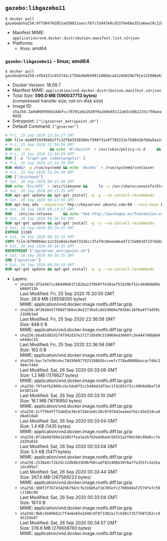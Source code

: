 ## `gazebo:libgazebo11`

```console
$ docker pull gazebo@sha256:9f7d04702851ad30921aaccf67c33d47e0cd5376e68a351a6ee19c128f386fca
```

-	Manifest MIME: `application/vnd.docker.distribution.manifest.list.v2+json`
-	Platforms:
	-	linux; amd64

### `gazebo:libgazebo11` - linux; amd64

```console
$ docker pull gazebo@sha256:afb4321c652741c175bb4b6b99911806dca41246029b791e132986e6333a0bb2
```

-	Docker Version: 18.09.7
-	Manifest MIME: `application/vnd.docker.distribution.manifest.v2+json`
-	Total Size: **590.0 MB (590037713 bytes)**  
	(compressed transfer size, not on-disk size)
-	Image ID: `sha256:2a0d069958d144bfcc76791a9a1630f0a340e85112a03cb0b2235c750aea985b`
-	Entrypoint: `["\/gzserver_entrypoint.sh"]`
-	Default Command: `["gzserver"]`

```dockerfile
# Fri, 25 Sep 2020 22:34:27 GMT
ADD file:da80f59399481ffc32f84353830dcf598f31a97785222e75d643bfb8a9aa14e7 in / 
# Fri, 25 Sep 2020 22:34:28 GMT
RUN set -xe 		&& echo '#!/bin/sh' > /usr/sbin/policy-rc.d 	&& echo 'exit 101' >> /usr/sbin/policy-rc.d 	&& chmod +x /usr/sbin/policy-rc.d 		&& dpkg-divert --local --rename --add /sbin/initctl 	&& cp -a /usr/sbin/policy-rc.d /sbin/initctl 	&& sed -i 's/^exit.*/exit 0/' /sbin/initctl 		&& echo 'force-unsafe-io' > /etc/dpkg/dpkg.cfg.d/docker-apt-speedup 		&& echo 'DPkg::Post-Invoke { "rm -f /var/cache/apt/archives/*.deb /var/cache/apt/archives/partial/*.deb /var/cache/apt/*.bin || true"; };' > /etc/apt/apt.conf.d/docker-clean 	&& echo 'APT::Update::Post-Invoke { "rm -f /var/cache/apt/archives/*.deb /var/cache/apt/archives/partial/*.deb /var/cache/apt/*.bin || true"; };' >> /etc/apt/apt.conf.d/docker-clean 	&& echo 'Dir::Cache::pkgcache ""; Dir::Cache::srcpkgcache "";' >> /etc/apt/apt.conf.d/docker-clean 		&& echo 'Acquire::Languages "none";' > /etc/apt/apt.conf.d/docker-no-languages 		&& echo 'Acquire::GzipIndexes "true"; Acquire::CompressionTypes::Order:: "gz";' > /etc/apt/apt.conf.d/docker-gzip-indexes 		&& echo 'Apt::AutoRemove::SuggestsImportant "false";' > /etc/apt/apt.conf.d/docker-autoremove-suggests
# Fri, 25 Sep 2020 22:34:29 GMT
RUN [ -z "$(apt-get indextargets)" ]
# Fri, 25 Sep 2020 22:34:30 GMT
RUN mkdir -p /run/systemd && echo 'docker' > /run/systemd/container
# Fri, 25 Sep 2020 22:34:30 GMT
CMD ["/bin/bash"]
# Sat, 26 Sep 2020 00:13:30 GMT
RUN echo 'Etc/UTC' > /etc/timezone &&     ln -s /usr/share/zoneinfo/Etc/UTC /etc/localtime &&     apt-get update &&     apt-get install -q -y --no-install-recommends tzdata &&     rm -rf /var/lib/apt/lists/*
# Sat, 26 Sep 2020 00:13:55 GMT
RUN apt-get update && apt-get install -q -y --no-install-recommends     dirmngr     gnupg2     lsb-release     && rm -rf /var/lib/apt/lists/*
# Sat, 26 Sep 2020 00:13:56 GMT
RUN apt-key adv --keyserver hkp://keyserver.ubuntu.com:80 --recv-keys D2486D2DD83DB69272AFE98867170598AF249743
# Sat, 26 Sep 2020 00:13:57 GMT
RUN . /etc/os-release     && echo "deb http://packages.osrfoundation.org/gazebo/$ID-stable `lsb_release -sc` main" > /etc/apt/sources.list.d/gazebo-latest.list
# Sat, 26 Sep 2020 00:16:34 GMT
RUN apt-get update && apt-get install -q -y --no-install-recommends     gazebo11=11.1.0-1*     && rm -rf /var/lib/apt/lists/*
# Sat, 26 Sep 2020 00:16:35 GMT
EXPOSE 11345
# Sat, 26 Sep 2020 00:16:35 GMT
COPY file:b79966dec12c55a0a5c9e673326cc3faf9cbbeee0ea5f172e863df237eb8a601 in / 
# Sat, 26 Sep 2020 00:16:35 GMT
ENTRYPOINT ["/gzserver_entrypoint.sh"]
# Sat, 26 Sep 2020 00:16:35 GMT
CMD ["gzserver"]
# Sat, 26 Sep 2020 00:20:33 GMT
RUN apt-get update && apt-get install -q -y --no-install-recommends     libgazebo11-dev=11.1.0-1*     && rm -rf /var/lib/apt/lists/*
```

-	Layers:
	-	`sha256:d72e567cc804d0b637182ba23f8b9ffe101e753a39bf52cd4db6b89eb089f13b`  
		Last Modified: Fri, 25 Sep 2020 15:20:50 GMT  
		Size: 28.6 MB (28558050 bytes)  
		MIME: application/vnd.docker.image.rootfs.diff.tar.gzip
	-	`sha256:0f3630e5ff08d73b6ec0e22736a5c8d2d666e7b568c16f6a4ffadf8c21b9b1ad`  
		Last Modified: Fri, 25 Sep 2020 22:36:58 GMT  
		Size: 848.0 B  
		MIME: application/vnd.docker.image.rootfs.diff.tar.gzip
	-	`sha256:b6a83d81d1f4f942d37e1f17195d9c519969ed3040fc3e444740b884e44dec33`  
		Last Modified: Fri, 25 Sep 2020 22:36:58 GMT  
		Size: 162.0 B  
		MIME: application/vnd.docker.image.rootfs.diff.tar.gzip
	-	`sha256:bac7e7e50c4ec78d366977925188b5bcceefc778ad809bbacacfddc2494cf44d`  
		Last Modified: Sat, 26 Sep 2020 00:33:06 GMT  
		Size: 1.2 MB (1176627 bytes)  
		MIME: application/vnd.docker.image.rootfs.diff.tar.gzip
	-	`sha256:79faefb2969cc6c5da0f5cc5494d1df5ec1fd1851f3cc49b9ddbe719be383124`  
		Last Modified: Sat, 26 Sep 2020 00:33:10 GMT  
		Size: 16.1 MB (16116950 bytes)  
		MIME: application/vnd.docker.image.rootfs.diff.tar.gzip
	-	`sha256:2cff56dff73ab02e30c6734e2e8c20c97df4d2ee4ee7b2c43e524ca4d8e010a8`  
		Last Modified: Sat, 26 Sep 2020 00:33:04 GMT  
		Size: 1.4 KB (1435 bytes)  
		MIME: application/vnd.docker.image.rootfs.diff.tar.gzip
	-	`sha256:8f18e86760e1d105ffea1ea5f63eddba4c58251a2f0dcb8c98e6cc7e2d29a01b`  
		Last Modified: Sat, 26 Sep 2020 00:33:04 GMT  
		Size: 5.5 KB (5471 bytes)  
		MIME: application/vnd.docker.image.rootfs.diff.tar.gzip
	-	`sha256:2538a4cf2b2dc32db8633b9bf6bcadf83240bb397baf7a355fc2e32a1dc495ef`  
		Last Modified: Sat, 26 Sep 2020 00:33:44 GMT  
		Size: 267.6 MB (267569223 bytes)  
		MIME: application/vnd.docker.image.rootfs.diff.tar.gzip
	-	`sha256:300f2f76743429b7943cfe31685af1b705efc2790949af2579fe7c59c1186c90`  
		Last Modified: Sat, 26 Sep 2020 00:33:04 GMT  
		Size: 187.0 B  
		MIME: application/vnd.docker.image.rootfs.diff.tar.gzip
	-	`sha256:9b6c5b09662c7f4e6e65e2d46c978f3302a17c9381f3577b07262cc945219e47`  
		Last Modified: Sat, 26 Sep 2020 00:34:57 GMT  
		Size: 276.6 MB (276608760 bytes)  
		MIME: application/vnd.docker.image.rootfs.diff.tar.gzip
